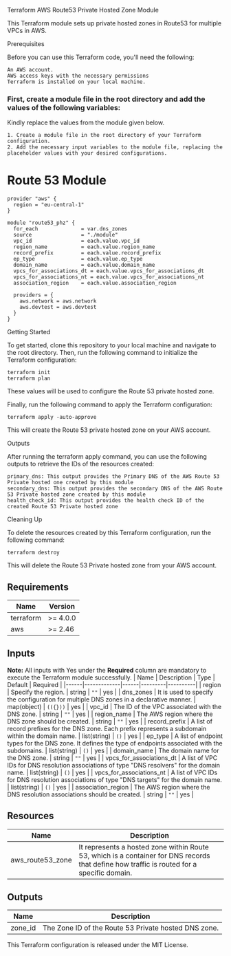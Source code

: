 Terraform AWS Route53 Private Hosted Zone Module

This Terraform module sets up private hosted zones in Route53 for multiple VPCs in AWS.

Prerequisites

Before you can use this Terraform code, you'll need the following:

    An AWS account.
    AWS access keys with the necessary permissions
    Terraform is installed on your local machine.

### First, create a module file in the root directory and add the values of the following variables:

Kindly replace the values from the module given below.

    1. Create a module file in the root directory of your Terraform configuration.
    2. Add the necessary input variables to the module file, replacing the placeholder values with your desired configurations.
        

# Route 53 Module ########################################################################################################
```
provider "aws" {
  region = "eu-central-1"
}

module "route53_phz" {
  for_each              = var.dns_zones
  source                = "./module"   
  vpc_id                = each.value.vpc_id
  region_name           = each.value.region_name
  record_prefix         = each.value.record_prefix
  ep_type               = each.value.ep_type
  domain_name           = each.value.domain_name
  vpcs_for_associations_dt = each.value.vpcs_for_associations_dt
  vpcs_for_associations_nt = each.value.vpcs_for_associations_nt
  association_region    = each.value.association_region

  providers = {
    aws.network = aws.network
    aws.devtest = aws.devtest
  }
}
```

Getting Started

To get started, clone this repository to your local machine and navigate to the root directory. Then, run the following command to initialize the Terraform configuration:

```
terraform init
terraform plan
```

These values will be used to configure the Route 53 private hosted zone.

Finally, run the following command to apply the Terraform configuration:

```
terraform apply -auto-approve
```

This will create the Route 53 private hosted zone on your AWS account.

Outputs

After running the terraform apply command, you can use the following outputs to retrieve the IDs of the resources created:

    primary_dns: This output provides the Primary DNS of the AWS Route 53 Private hosted one created by this module
    secondary_dns: This output provides the secondary DNS of the AWS Route 53 Private hosted zone created by this module
    health_check_id: This output provides the health check ID of the created Route 53 Private hosted zone
    

Cleaning Up

To delete the resources created by this Terraform configuration, run the following command:

```
terraform destroy
```

This will delete the Route 53 Private hosted zone from your AWS account.


## Requirements

| Name | Version |
|------|---------|
| terraform | >= 4.0.0 |
| aws | >= 2.46 |


## Inputs
**Note:** All inputs with Yes under the **Required** column are mandatory to execute the Terraform module successfully.
| Name | Description | Type	| Default | Required |
|------|-------------|------|---------|----------|
| region | Specify the region. | string | ```""``` | yes |
| dns_zones | It is used to specify the configuration for multiple DNS zones in a declarative manner. | map(object) | ```(({}))``` | yes |
| vpc_id | The ID of the VPC associated with the DNS zone. | string | ```""``` | yes |
| region_name | The AWS region where the DNS zone should be created. | string | ```""``` | yes |
| record_prefix | A list of record prefixes for the DNS zone. Each prefix represents a subdomain within the domain name. | list(string) |	```()``` | yes |
| ep_type | A list of endpoint types for the DNS zone. It defines the type of endpoints associated with the subdomains. | list(string) |	```()``` | yes |
| domain_name | The domain name for the DNS zone. | string | ```""``` | yes |
| vpcs_for_associations_dt | A list of VPC IDs for DNS resolution associations of type "DNS resolvers" for the domain name. | list(string) |	```()``` | yes |
| vpcs_for_associations_nt | A list of VPC IDs for DNS resolution associations of type "DNS targets" for the domain name. | list(string) |	```()``` | yes |
| association_region | The AWS region where the DNS resolution associations should be created. | string | ```""``` | yes |


## Resources
| Name | Description |
|-----|-------------|
| aws_route53_zone | It represents a hosted zone within Route 53, which is a container for DNS records that define how traffic is routed for a specific domain. |


## Outputs
| Name | Description |
|-----|-------------|
| zone_id | The Zone ID of the Route 53 Private hosted DNS zone. |


This Terraform configuration is released under the MIT License.

